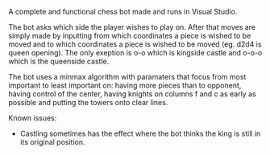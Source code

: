 A complete and functional chess bot made and runs in Visual Studio.

The bot asks which side the player wishes to play on. After that moves are simply made by inputting from which coordinates a piece is wished to be moved and to which
coordinates a piece is wished to be moved (eg. d2d4 is queen opening). The only exeption is o-o which is kingside castle and o-o-o which is the queenside castle.

The bot uses a minmax algorithm with paramaters that focus from most important to least important on: having more pieces than to opponent, having control of the center,
having knights on columns f and c as early as possible and putting the towers onto clear lines.

Known issues:
- Castling sometimes has the effect where the bot thinks the king is still in its original position.
